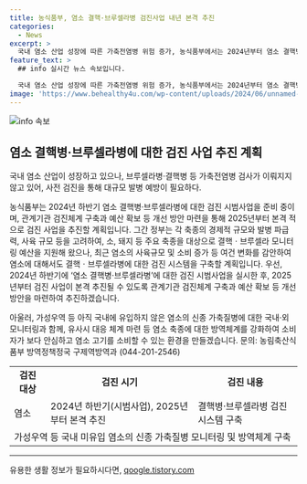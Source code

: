 ```yaml
---
title: 농식품부, 염소 결핵·브루셀라병 검진사업 내년 본격 추진
categories:
  - News
excerpt: >
  국내 염소 산업 성장에 따른 가축전염병 위험 증가, 농식품부에서는 2024년부터 염소 결핵병·브루셀라병 검진 시범사업을 추진하며, 2025년부터 본격 실시할 계획. 이를 통해 대규모 발병 예방 및 소비자 신뢰 회복에 기여할 예정이며, 염소의 신종 가축질병에 대한 국내·외 모니터링 및 방역체계 강화도 예고.
feature_text: >
  ## info 실시간 뉴스 속보입니다.

  국내 염소 산업 성장에 따른 가축전염병 위험 증가, 농식품부에서는 2024년부터 염소 결핵병·브루셀라병 검진 시범사업을 추진하며, 2025년부터 본격 실시할 계획. 이를 통해 대규모 발병 예방 및 소비자 신뢰 회복에 기여할 예정이며, 염소의 신종 가축질병에 대한 국내·외 모니터링 및 방역체계 강화도 예고.
image: 'https://www.behealthy4u.com/wp-content/uploads/2024/06/unnamed-file.png'
---
```


<p><img src="https://www.behealthy4u.com/wp-content/uploads/2024/06/unnamed-file.png" alt="info 속보" /></p>

<h2 data-ke-size="size26">염소 결핵병·브루셀라병에 대한 검진 사업 추진 계획</h2>

<p>국내 염소 산업이 성장하고 있으나, 브루셀라병·결핵병 등 가축전염병 검사가 이뤄지지 않고 있어, 사전 검진을 통해 대규모 발병 예방이 필요하다.</p>

<p data-ke-size="size16">농식품부는 2024년 하반기 염소 결핵병·브루셀라병에 대한 검진 시범사업을 준비 중이며, 관계기관 검진체계 구축과 예산 확보 등 개선 방안 마련을 통해 2025년부터 본격 적으로 검진 사업을 추진할 계획입니다. 그간 정부는 각 축종의 경제적 규모와 발병 파급력, 사육 규모 등을 고려하여, 소, 돼지 등 주요 축종을 대상으로 결핵ㆍ브루셀라 모니터링 예산을 지원해 왔으나, 최근 염소의 사육규모 및 소비 증가 등 여건 변화를 감안하여 염소에 대해서도 결핵ㆍ브루셀라병에 대한 검진 시스템을 구축할 계획입니다. 우선, 2024년 하반기에 ‘염소 결핵병·브루셀라병’에 대한 검진 시범사업을 실시한 후, 2025년부터 검진 사업이 본격 추진될 수 있도록 관계기관 검진체계 구축과 예산 확보 등 개선 방안을 마련하여 추진하겠습니다.</p>

<p data-ke-size="size16">아울러, 가성우역 등 아직 국내에 유입하지 않은 염소의 신종 가축질병에 대한 국내·외 모니터링과 함께, 유사시 대응 체계 마련 등 염소 축종에 대한 방역체계를 강화하여 소비자가 보다 안심하고 염소 고기를 소비할 수 있는 환경을 만들겠습니다. 문의: 농림축산식품부 방역정책정국 구제역방역과 (044-201-2546)</p>

<table>
   <tbody>
      <tr>
         <td style="text-align: center; height: 17px;"><b>검진 대상</b></td>
         <td style="text-align: center; height: 17px;"><b>검진 시기</b></td>
         <td style="text-align: center; height: 17px;"><b>검진 내용</b></td>
      </tr>
      <tr>
         <td style="text-align: left;">염소</td>
         <td style="text-align: left;">2024년 하반기(시범사업), 2025년부터 본격 추진</td>
         <td style="text-align: left;">결핵병·브루셀라병 검진 시스템 구축</td>
      </tr>
      <tr>
         <td style="text-align: left;" colspan="3">가성우역 등 국내 미유입 염소의 신종 가축질병 모니터링 및 방역체계 구축</td>
      </tr>
   </tbody>
</table>

<hr>
유용한 생활 정보가 필요하시다면, <a href="https://qoogle.tistory.com" rel="dofollow">qoogle.tistory.com</a>


